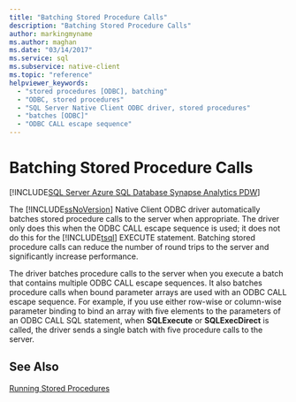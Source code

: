 ```yaml
---
title: "Batching Stored Procedure Calls"
description: "Batching Stored Procedure Calls"
author: markingmyname
ms.author: maghan
ms.date: "03/14/2017"
ms.service: sql
ms.subservice: native-client
ms.topic: "reference"
helpviewer_keywords:
  - "stored procedures [ODBC], batching"
  - "ODBC, stored procedures"
  - "SQL Server Native Client ODBC driver, stored procedures"
  - "batches [ODBC]"
  - "ODBC CALL escape sequence"
---
```

# Batching Stored Procedure Calls
[!INCLUDE[SQL Server Azure SQL Database Synapse Analytics PDW](../../includes/applies-to-version/sql-asdb-asdbmi-asa-pdw.md)]

  The [!INCLUDE[ssNoVersion](../../includes/ssnoversion-md.md)] Native Client ODBC driver automatically batches stored procedure calls to the server when appropriate. The driver only does this when the ODBC CALL escape sequence is used; it does not do this for the [!INCLUDE[tsql](../../includes/tsql-md.md)] EXECUTE statement. Batching stored procedure calls can reduce the number of round trips to the server and significantly increase performance.  
  
 The driver batches procedure calls to the server when you execute a batch that contains multiple ODBC CALL escape sequences. It also batches procedure calls when bound parameter arrays are used with an ODBC CALL escape sequence. For example, if you use either row-wise or column-wise parameter binding to bind an array with five elements to the parameters of an ODBC CALL SQL statement, when **SQLExecute** or **SQLExecDirect** is called, the driver sends a single batch with five procedure calls to the server.  
  
## See Also  
 [Running Stored Procedures](../../relational-databases/native-client-odbc-stored-procedures/running-stored-procedures.md)  
  
  
